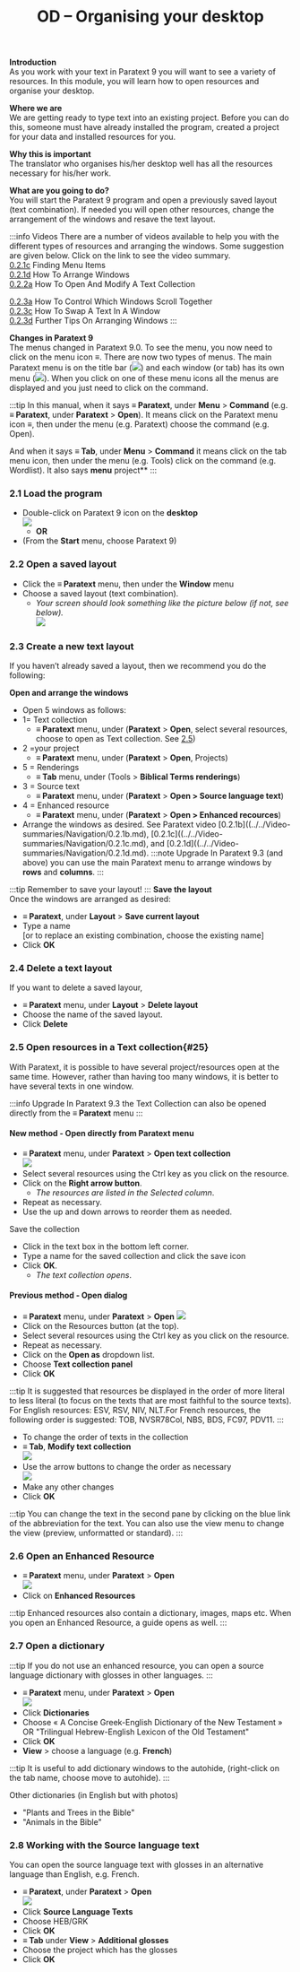 ﻿---
title: 2. OD – Organising your desktop 
---

**Introduction**  
As you work with your text in Paratext 9 you will want to see a variety of resources. In this module, you will learn how to open resources and organise your desktop.

**Where we are**  
We are getting ready to type text into an existing project. Before you can do this, someone must have already installed the program, created a project for your data and installed resources for you.

**Why this is important**  
The translator who organises his/her desktop well has all the resources necessary for his/her work.

**What are you going to do?**  
You will start the Paratext 9 program and open a previously saved layout (text combination). If needed you will open other resources, change the arrangement of the windows and resave the text layout.

:::info Videos 
There are a number of videos available to help you with the different types of resources and arranging the windows. Some suggestion are given below. Click on the link to see the video summary.  
[0.2.1c](../../Video-summaries/Navigation/0.2.1c.md) Finding Menu Items  
[0.2.1d](../../Video-summaries/Navigation/0.2.1d.md) How To Arrange Windows  
[0.2.2a](../../Video-summaries/Navigation/0.2.2a.md) How To Open And Modify A Text Collection

[0.2.3a](../../Video-summaries/Navigation/0.2.3a.md) How To Control Which Windows Scroll Together  
[0.2.3c](../../Video-summaries/Navigation/0.2.3c.md) How To Swap A Text In A Window  
[0.2.3d](../../Video-summaries/Navigation/0.2.3d.md) Further Tips On Arranging Windows
:::

**Changes in Paratext 9**  
The menus changed in Paratext 9.0. To see the menu, you now need to click on the menu icon ≡. There are now two types of menus. The main Paratext menu is on the title bar (![](../media/a7c437f2736cb28b0dff7abd780f5f94.png)) and each window (or tab) has its own menu (![](../media/65ab77824a1e025fac1bf88feb6ba66f.png)). When you click on one of these menu icons all the menus are displayed and you just need to click on the command.

:::tip
In this manual, when it says **≡ Paratext**, under **Menu** \> **Command** (e.g. **≡ Paratext**, under **Paratext** \> **Open**). It means click on the Paratext menu icon ≡, then under the menu (e.g. Paratext) choose the command (e.g. Open). 

And when it says **≡ Tab**, under **Menu** \> **Command** it means click on the tab menu icon, then under the menu (e.g. Tools) click on the command (e.g. Wordlist). It also says **menu** project**
:::
### 2.1 Load the program
-   Double-click on Paratext 9 icon on the **desktop**  
   ![](../media/b2697bb533e7765029252c8d51301dc9.png)  
    -  **OR**  
-   (From the **Start** menu, choose Paratext 9)

### 2.2 Open a saved layout
-   Click the **≡ Paratext** menu, then under the **Window** menu
-   Choose a saved layout (text combination).  
    -  *Your screen should look something like the picture below (if not, see below).*  
    ![](../media/04940ad26e529e9718ce606e1fbda153.png)
### 2.3 Create a new text layout
If you haven’t already saved a layout, then we recommend you do the following:

**Open and arrange the windows**
-   Open 5 windows as follows:
-   1= Text collection
     -   **≡ Paratext** menu, under (**Paratext** \> **Open**, select several resources, choose to open as Text collection. See [2.5](2.OD.md#25))
-   2 =your project
     -   **≡ Paratext** menu, under (**Paratext** \> **Open**, Projects)
-   5 = Renderings
     -   **≡ Tab** menu, under (Tools \> **Biblical Terms renderings**)
-   3 = Source text
     -   **≡ Paratext** menu, under (**Paratext** \> **Open \> Source language text**)
-   4 = Enhanced resource
     -   **≡ Paratext** menu, under (**Paratext** \> **Open \> Enhanced recources**)
-   Arrange the windows as desired. See Paratext video [0.2.1b]((../../Video-summaries/Navigation/0.2.1b.md), [0.2.1c]((../../Video-summaries/Navigation/0.2.1c.md), and [0.2.1d]((../../Video-summaries/Navigation/0.2.1d.md).
:::note Upgrade
In Paratext 9.3 (and above) you can use the main Paratext menu to arrange windows by **rows** and **columns**.
:::

:::tip
Remember to save your layout!
:::
**Save the layout**  
Once the windows are arranged as desired:
-   **≡ Paratext**, under **Layout** \> **Save current layout**
-   Type a name  
    [or to replace an existing combination, choose the existing name]  
-   Click **OK**

### 2.4 Delete a text layout
If you want to delete a saved layour,

-   **≡ Paratext** menu, under **Layout** \> **Delete layout**
-   Choose the name of the saved layout.
-   Click **Delete**

### 2.5 Open resources in a Text collection{#25}
With Paratext, it is possible to have several project/resources open at the same time. However, rather than having too many windows, it is better to have several texts in one window.

:::info Upgrade
In Paratext 9.3 the Text Collection can also be opened directly from the **≡ Paratext** menu
:::
#### New method - Open directly from Paratext menu
-   **≡ Paratext** menu, under **Paratext** \> **Open text collection**  
   ![](../media/OpenTextCol.png)
-   Select several resources using the Ctrl key as you click on the resource.
-   Click on the **Right arrow button**.  
    -  *The resources are listed in the Selected column*.
-   Repeat as necessary.
-   Use the up and down arrows to reorder them as needed.

Save the collection 
-  Click in the text box in the bottom left corner.
-  Type a name for the saved collection and click the save icon
-  Click **OK**.
   -  *The text collection opens*.

#### Previous method - Open dialog
-   **≡ Paratext** menu, under **Paratext** \> **Open**
    ![](../media/OpenText.en.png)
-   Click on the Resources button (at the top).
-   Select several resources using the Ctrl key as you click on the resource.
-   Repeat as necessary.
-   Click on the **Open as** dropdown list.
-   Choose **Text collection panel**
-   Click **OK**

:::tip
It is suggested that resources be displayed in the order of more literal to less literal (to focus on the texts that are most faithful to the source texts). For English resources: ESV, RSV, NIV, NLT.For French resources, the following order is suggested: TOB, NVSR78Col, NBS, BDS, FC97, PDV11. 
:::

-   To change the order of texts in the collection
-   **≡ Tab**, **Modify text collection**  
    ![](../media/a356ed446662b836196dfcc07a8847b1.png)
-   Use the arrow buttons to change the order as necessary  
    ![](../media/52dd938c6ab8c8d2d540e062c9848466.png)
-   Make any other changes
-   Click **OK**

:::tip
You can change the text in the second pane by clicking on the blue link of the abbreviation for the text. You can also use the view menu to change the view (preview, unformatted or standard).
:::

### 2.6 Open an Enhanced Resource
-   **≡ Paratext** menu, under **Paratext** \> **Open**  
    ![](../media/952eee9519e0b51a2f4c65c541b00845.png)
-   Click on **Enhanced Resources**

:::tip
Enhanced resources also contain a dictionary, images, maps etc. When you open an Enhanced Resource, a guide opens as well.
:::

### 2.7 Open a dictionary
:::tip
If you do not use an enhanced resource, you can open a source language dictionary with glosses in other languages.
:::

-   **≡ Paratext** menu, under **Paratext** \> **Open**  
    ![](../media/24e00b1d05ecbd259476304fbe830e92.png)
-   Click **Dictionaries**
-   Choose « A Concise Greek-English Dictionary of the New Testament » OR "Trilingual Hebrew-English Lexicon of the Old Testament"
-   Click **OK**
-   **View** \> choose a language (e.g. **French**)

:::tip
It is useful to add dictionary windows to the autohide, (right-click on the tab name, choose move to autohide).
:::

Other dictionaries (in English but with photos)

-   "Plants and Trees in the Bible"
-   "Animals in the Bible"

### 2.8 Working with the Source language text
You can open the source language text with glosses in an alternative language than English, e.g. French.

-   **≡ Paratext**, under **Paratext** \> **Open**  
    ![](../media/fc13d7ce221e68b16bd8260ae130c598.png)
-   Click **Source Language Texts**
-   Choose HEB/GRK
-   Click **OK**
-   **≡ Tab** under **View** \> **Additional glosses**
-   Choose the project which has the glosses
-   Click **OK**

